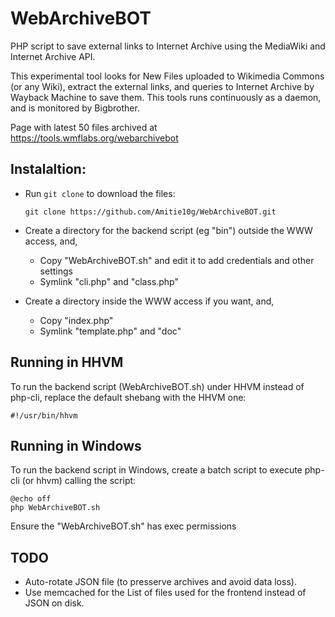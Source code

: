 # WebArchiveBOT
PHP script to save external links to Internet Archive using the MediaWiki and Internet Archive API.

This experimental tool looks for New Files uploaded to Wikimedia Commons (or any Wiki), extract the external links, and queries to Internet Archive by Wayback Machine to save them. This tools runs continuously as a daemon, and is monitored by Bigbrother.

Page with latest 50 files archived at https://tools.wmflabs.org/webarchivebot

## Instalaltion: 

* Run `git clone` to download the files:

    `git clone https://github.com/Amitie10g/WebArchiveBOT.git`

* Create a directory for the backend script (eg "bin") outside the WWW access, and,
  * Copy "WebArchiveBOT.sh" and edit it to add credentials and other settings
  * Symlink "cli.php" and "class.php"

* Create a directory inside the WWW access if you want, and,
  * Copy "index.php"
  * Symlink "template.php" and "doc"
  
## Running in HHVM

To run the backend script (WebArchiveBOT.sh) under HHVM instead of php-cli, replace the default shebang with the HHVM one:

    #!/usr/bin/hhvm

## Running in Windows

To run the backend script in Windows, create a batch script to execute php-cli (or hhvm) calling the script:

    @echo off
    php WebArchiveBOT.sh

Ensure the "WebArchiveBOT.sh" has exec permissions

## TODO

* Auto-rotate JSON file (to presserve archives and avoid data loss).
* Use memcached for the List of files used for the frontend instead of JSON on disk.
